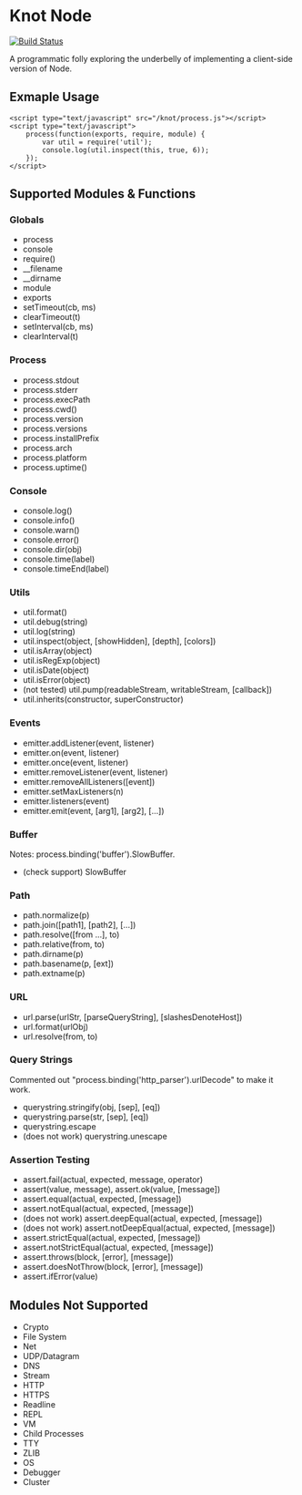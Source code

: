 # Knot Node

[![Build Status](https://secure.travis-ci.org/capecodehq/knot.png?branch=master)](http://travis-ci.org/capecodehq/knot)

A programmatic folly exploring the underbelly of implementing a client-side version of Node.

## Exmaple Usage

    <script type="text/javascript" src="/knot/process.js"></script>
    <script type="text/javascript">
        process(function(exports, require, module) {
            var util = require('util');
            console.log(util.inspect(this, true, 6));
        });
    </script>

## Supported Modules & Functions

### Globals

* process
* console
* require()
* __filename
* __dirname
* module
* exports
* setTimeout(cb, ms)
* clearTimeout(t)
* setInterval(cb, ms)
* clearInterval(t)

### Process

* process.stdout
* process.stderr
* process.execPath
* process.cwd()
* process.version
* process.versions
* process.installPrefix
* process.arch
* process.platform
* process.uptime()

### Console

* console.log()
* console.info()
* console.warn()
* console.error()
* console.dir(obj)
* console.time(label)
* console.timeEnd(label)

### Utils

* util.format()
* util.debug(string)
* util.log(string)
* util.inspect(object, [showHidden], [depth], [colors])
* util.isArray(object)
* util.isRegExp(object)
* util.isDate(object)
* util.isError(object)
* (not tested) util.pump(readableStream, writableStream, [callback])
* util.inherits(constructor, superConstructor)

### Events

* emitter.addListener(event, listener)
* emitter.on(event, listener)
* emitter.once(event, listener)
* emitter.removeListener(event, listener)
* emitter.removeAllListeners([event])
* emitter.setMaxListeners(n)
* emitter.listeners(event)
* emitter.emit(event, [arg1], [arg2], [...])

### Buffer

Notes: process.binding('buffer').SlowBuffer.

* (check support) SlowBuffer

### Path

* path.normalize(p)
* path.join([path1], [path2], [...])
* path.resolve([from ...], to)
* path.relative(from, to)
* path.dirname(p)
* path.basename(p, [ext])
* path.extname(p)

### URL

* url.parse(urlStr, [parseQueryString], [slashesDenoteHost])
* url.format(urlObj)
* url.resolve(from, to)

### Query Strings

Commented out "process.binding('http_parser').urlDecode" to make it work.

* querystring.stringify(obj, [sep], [eq])
* querystring.parse(str, [sep], [eq])
* querystring.escape
* (does not work) querystring.unescape

### Assertion Testing

* assert.fail(actual, expected, message, operator)
* assert(value, message), assert.ok(value, [message])
* assert.equal(actual, expected, [message])
* assert.notEqual(actual, expected, [message])
* (does not work) assert.deepEqual(actual, expected, [message])
* (does not work) assert.notDeepEqual(actual, expected, [message])
* assert.strictEqual(actual, expected, [message])
* assert.notStrictEqual(actual, expected, [message])
* assert.throws(block, [error], [message])
* assert.doesNotThrow(block, [error], [message])
* assert.ifError(value)

## Modules Not Supported

* Crypto
* File System
* Net
* UDP/Datagram
* DNS
* Stream
* HTTP
* HTTPS
* Readline
* REPL
* VM
* Child Processes
* TTY
* ZLIB
* OS
* Debugger
* Cluster
